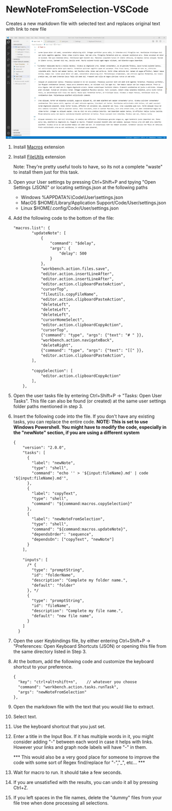 # NewNoteFromSelection-VSCode
Creates a new markdown file with selected text and replaces original text with link to new file

![](Selection2Note.gif)

1. Install [Macros](https://marketplace.visualstudio.com/items?itemName=geddski.macros) extension
1. Install [FileUtils](https://marketplace.visualstudio.com/items?itemName=sleistner.vscode-fileutils) extension

    Note: They're pretty useful tools to have, so its not a complete "waste" to install them just for this task.

1. Open your User settings by pressing Ctrl+Shift+P and tpying "Open Settings (JSON)" or locating settings.json at the following paths
    - Windows %APPDATA%\Code\User\settings.json
    - MacOS $HOME/Library/Application Support/Code/User/settings.json
    - Linux $HOME/.config/Code/User/settings.json
1. Add the following code to the bottom of the file: 
    ```
    "macros.list": {
            "updateNote": [
                {
                    "command": "$delay",
                    "args": {
                        "delay": 500
                    }
                },
                "workbench.action.files.save",
                "editor.action.insertLineAfter",
                "editor.action.insertLineAfter",
                "editor.action.clipboardPasteAction",
                "cursorTop",
                "fileutils.copyFileName",
                "editor.action.clipboardPasteAction",
                "deleteLeft",
                "deleteLeft",
                "deleteLeft", 
                "cursorHomeSelect",
                "editor.action.clipboardCopyAction",
                "cursorTop",
                {"command": "type", "args": {"text": "# " }},
                "workbench.action.navigateBack",
                "deleteRight",
                {"command": "type", "args": {"text": "[[" }},
                "editor.action.clipboardPasteAction",             
            ],

            "copySelection": [
                "editor.action.clipboardCopyAction"
            ],         
        },
    ```
1. Open the user tasks file by entering Ctrl+Shift+P -> "Tasks: Open User Tasks". This file can also be found (or created) at the same user settings folder paths mentioned in step 3. 
1. Insert the following code into the file. If you don't have any existing tasks, you can replace the entire code. **NOTE: This is set to use Windows Powershell. You might have to modify the code, especially in the "newNote" section, if you are using a different system**
    ```
    {
        "version": "2.0.0",
        "tasks": [
          {
            "label": "newNote",
            "type": "shell",
            "command": "echo '' > '${input:fileName}.md' | code '${input:fileName}.md'", 
          },
          {
            "label": "copyText",
            "type": "shell",
            "command": "${command:macros.copySelection}"     
          },
          {
            "label": "newNoteFromSelection",
            "type": "shell",
            "command": "${command:macros.updateNote}",
            "dependsOrder": "sequence",
            "dependsOn": ["copyText", "newNote"]
          }
        ],

        "inputs": [
          /* {
            "type": "promptString",     
            "id": "folderName",
            "description": "Complete my folder name.",
            "default": "folder"
          }, */
          {
            "type": "promptString",
            "id": "fileName",
            "description": "Complete my file name.",
            "default": "new file name",
          }
        ]
      }
    ```

1. Open the user Keybindings file, by either entering Ctrl+Shift+P -> "Preferences: Open Keyboard Shortcuts (JSON) or opening this file from the same directory listed in Step 3.
1. At the bottom, add the following code and customize the keyboard shortcut to your preference.
    ```
    {
      "key": "ctrl+alt+shift+n",    // whatever you choose
      "command": "workbench.action.tasks.runTask",
      "args": "newNoteFromSelection"
    },

    ```
1. Open the markdown file with the text that you would like to extract. 
1. Select text.
1. Use the keyboard shortcut that you just set. 
1. Enter a title in the Input Box. If it has multiple words in it, you might consider adding "-" between each word in case it helps with links. However your links and graph node labels will have "-" in them.    
    
    *** This would also be a very good place for someone to improve the code with some sort of Regex find/replace for "-","_", etc... ***
    
1. Wait for macro to run. It should take a few seconds.
1. If you are unsatisfied with the results, you can undo it all by pressing Ctrl+Z. 
1. If you left spaces in the file names, delete the "dummy" files from your file tree when done processing all selections.
